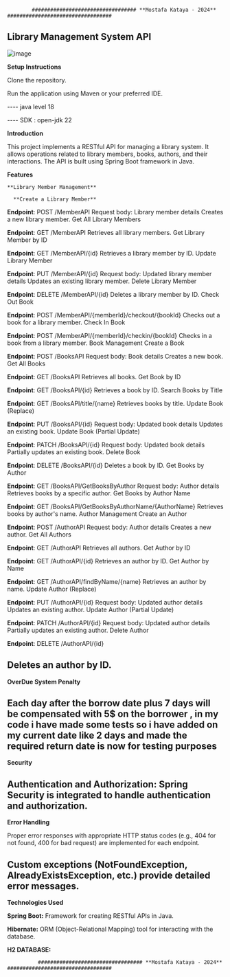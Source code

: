             ################################## **Mostafa Kataya - 2024** ##################################


**Library Management System API**
---------------------------------
![image](https://github.com/mustafakataya00/LibraryManagementSystem/assets/93375540/299775dc-5b29-4049-8528-5dc7821c99e2)

**Setup Instructions**

  Clone the repository.
  
  Run the application using Maven or your preferred IDE.
  
 ---- java level 18
 
 ---- SDK : open-jdk 22


  **Introduction**
  
This project implements a RESTful API for managing a library system. It allows operations related to library members, books, authors, and their interactions. The API is built using Spring Boot framework in Java.

  **Features**
  
    **Library Member Management**
    
      **Create a Library Member**
      

**Endpoint**: POST /MemberAPI
Request body: Library member details
Creates a new library member.
Get All Library Members

**Endpoint**: GET /MemberAPI
Retrieves all library members.
Get Library Member by ID

**Endpoint**: GET /MemberAPI/{id}
Retrieves a library member by ID.
Update Library Member

**Endpoint**: PUT /MemberAPI/{id}
Request body: Updated library member details
Updates an existing library member.
Delete Library Member

**Endpoint**: DELETE /MemberAPI/{id}
Deletes a library member by ID.
Check Out Book

**Endpoint**: POST /MemberAPI/{memberId}/checkout/{bookId}
Checks out a book for a library member.
Check In Book

**Endpoint**: POST /MemberAPI/{memberId}/checkin/{bookId}
Checks in a book from a library member.
Book Management
Create a Book

**Endpoint**: POST /BooksAPI
Request body: Book details
Creates a new book.
Get All Books

**Endpoint**: GET /BooksAPI
Retrieves all books.
Get Book by ID

**Endpoint**: GET /BooksAPI/{id}
Retrieves a book by ID.
Search Books by Title

**Endpoint**: GET /BooksAPI/title/{name}
Retrieves books by title.
Update Book (Replace)

**Endpoint**: PUT /BooksAPI/{id}
Request body: Updated book details
Updates an existing book.
Update Book (Partial Update)

**Endpoint**: PATCH /BooksAPI/{id}
Request body: Updated book details
Partially updates an existing book.
Delete Book

**Endpoint**: DELETE /BooksAPI/{id}
Deletes a book by ID.
Get Books by Author

**Endpoint**: GET /BooksAPI/GetBooksByAuthor
Request body: Author details
Retrieves books by a specific author.
Get Books by Author Name

**Endpoint**: GET /BooksAPI/GetBooksByAuthorName/{AuthorName}
Retrieves books by author's name.
Author Management
Create an Author

**Endpoint**: POST /AuthorAPI
Request body: Author details
Creates a new author.
Get All Authors

**Endpoint**: GET /AuthorAPI
Retrieves all authors.
Get Author by ID

**Endpoint**: GET /AuthorAPI/{id}
Retrieves an author by ID.
Get Author by Name

**Endpoint**: GET /AuthorAPI/findByName/{name}
Retrieves an author by name.
Update Author (Replace)

**Endpoint**: PUT /AuthorAPI/{id}
Request body: Updated author details
Updates an existing author.
Update Author (Partial Update)

**Endpoint**: PATCH /AuthorAPI/{id}
Request body: Updated author details
Partially updates an existing author.
Delete Author

**Endpoint**: DELETE /AuthorAPI/{id}

Deletes an author by ID.
---------------------------------
**OverDue System Penalty**

Each day after the borrow date plus 7 days will be compensated with 5$ on the borrower , in my code i have made some tests so i have added on my current date like 2 days and made the required return date is now for testing purposes
---------------------------------
**Security**

**Authentication and Authorization**: Spring Security is integrated to handle authentication and authorization.
---------------------------------
**Error Handling**

Proper error responses with appropriate HTTP status codes (e.g., 404 for not found, 400 for bad request) are implemented for each endpoint.

Custom exceptions (NotFoundException, AlreadyExistsException, etc.) provide detailed error messages.
---------------------------------
**Technologies Used**

  **Spring Boot:** Framework for creating RESTful APIs in Java.
  
  **Hibernate:** ORM (Object-Relational Mapping) tool for interacting with the database.
  
  **H2 DATABASE:**

  


              ################################## **Mostafa Kataya - 2024** ##################################
